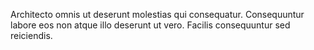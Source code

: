 Architecto omnis ut deserunt molestias qui consequatur. Consequuntur labore eos non atque illo deserunt ut vero. Facilis consequuntur sed reiciendis.